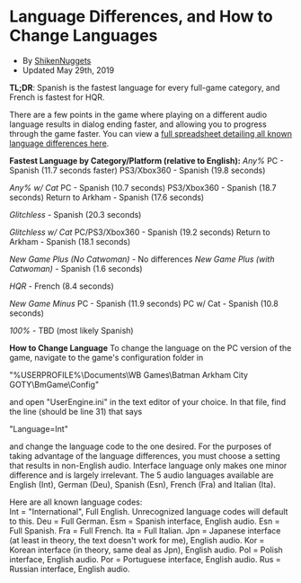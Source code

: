 # Language Differences, and How to Change Languages
- By [ShikenNuggets](https://www.speedrun.com/user/ShikenNuggets)
- Updated May 29th, 2019

**TL;DR**: Spanish is the fastest language for every full-game category, and French is fastest for HQR.

There are a few points in the game where playing on a different audio language results in dialog ending faster, and allowing you to progress through the game faster. You can view a [full spreadsheet detailing all known language differences here](https://docs.google.com/spreadsheets/d/1IKkIDsWLHIBuIRkccrBSSW0kj0DUEJzlh97NLzSERkw/edit#gid=0).

**Fastest Language by Category/Platform (relative to English):**
*Any%*
PC - Spanish (11.7 seconds faster)
PS3/Xbox360 - Spanish (19.8 seconds)

*Any% w/ Cat*
PC - Spanish (10.7 seconds)
PS3/Xbox360 - Spanish (18.7 seconds)
Return to Arkham - Spanish (17.6 seconds)

*Glitchless* - Spanish (20.3 seconds)

*Glitchless w/ Cat*
PC/PS3/Xbox360 - Spanish (19.2 seconds)
Return to Arkham - Spanish (18.1 seconds)

*New Game Plus (No Catwoman)* - No differences
*New Game Plus (with Catwoman)* - Spanish (1.6 seconds)

*HQR* - French (8.4 seconds)

*New Game Minus*
PC - Spanish (11.9 seconds)
PC w/ Cat - Spanish (10.8 seconds) 

*100%* - TBD (most likely Spanish)

**How to Change Language**
To change the language on the PC version of the game, navigate to the game's configuration folder in

"%USERPROFILE%\Documents\WB Games\Batman Arkham City GOTY\BmGame\Config\"

and open "UserEngine.ini" in the text editor of your choice. In that file, find the line (should be line 31) that says

"Language=Int"

and change the language code to the one desired. For the purposes of taking advantage of the language differences, you must choose a setting that results in non-English audio. Interface language only makes one minor difference and is largely irrelevant. The 5 audio languages available are English (Int), German (Deu), Spanish (Esn), French (Fra) and Italian (Ita).

Here are all known language codes:  
Int = "International", Full English. Unrecognized language codes will default to this.
Deu = Full German.
Esm = Spanish interface, English audio.
Esn = Full Spanish.
Fra = Full French.
Ita = Full Italian.
Jpn = Japanese interface (at least in theory, the text doesn't work for me), English audio.
Kor = Korean interface (in theory, same deal as Jpn), English audio.
Pol = Polish interface, English audio.
Por = Portuguese interface, English audio.
Rus = Russian interface, English audio.